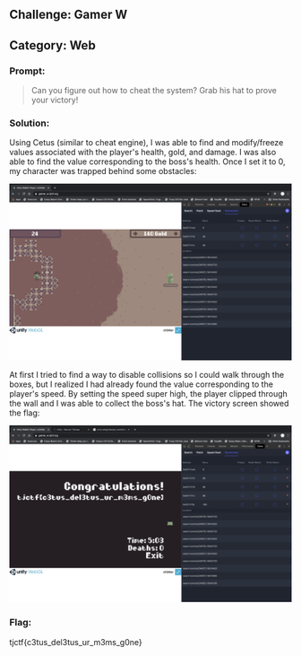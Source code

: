 ## Challenge: Gamer W
## Category: Web

### Prompt:
> Can you figure out how to cheat the system? Grab his hat to prove your victory!

### Solution:
Using Cetus (similar to cheat engine), I was able to find and modify/freeze values associated with the player's health, gold, and damage. I was also able to find the value corresponding to the boss's health. Once I set it to 0, my character was trapped behind some obstacles:

![boxes](GamerW1.png)

At first I tried to find a way to disable collisions so I could walk through the boxes, but I realized I had already found the value corresponding to the player's speed. By setting the speed super high, the player clipped through the wall and I was able to collect the boss's hat. The victory screen showed the flag:

![flag](GamerW2.png)

### Flag:
tjctf{c3tus_del3tus_ur_m3ms_g0ne}
